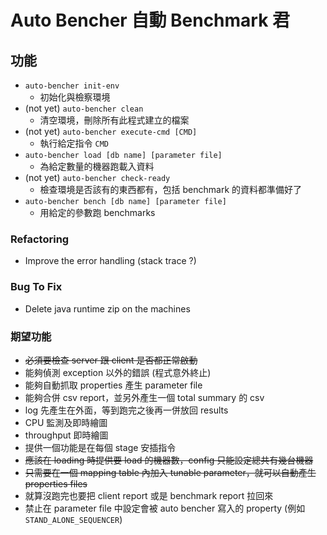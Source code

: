# Auto Bencher 自動 Benchmark 君

## 功能

- `auto-bencher init-env`
    - 初始化與檢察環境
- (not yet) `auto-bencher clean`
    - 清空環境，刪除所有此程式建立的檔案
- (not yet) `auto-bencher execute-cmd [CMD]`
    - 執行給定指令 `CMD`
- `auto-bencher load [db name] [parameter file]`
    - 為給定數量的機器跑載入資料
- (not yet) `auto-bencher check-ready`
    - 檢查環境是否該有的東西都有，包括 benchmark 的資料都準備好了
- `auto-bencher bench [db name] [parameter file]`
    - 用給定的參數跑 benchmarks

### Refactoring

- Improve the error handling (stack trace ?)

### Bug To Fix

- Delete java runtime zip on the machines

### 期望功能

- ~~必須要檢查 server 跟 client 是否都正常啟動~~
- 能夠偵測 exception 以外的錯誤 (程式意外終止)
- 能夠自動抓取 properties 產生 parameter file
- 能夠合併 csv report，並另外產生一個 total summary 的 csv
- log 先產生在外面，等到跑完之後再一併放回 results
- CPU 監測及即時繪圖
- throughput 即時繪圖
- 提供一個功能是在每個 stage 安插指令
- ~~應該在 loading 時提供要 load 的機器數，config 只能設定總共有幾台機器~~
- ~~只需要在一個 mapping table 內加入 tunable parameter，就可以自動產生 properties files~~
- 就算沒跑完也要把 client report 或是 benchmark report 拉回來
- 禁止在 parameter file 中設定會被 auto bencher 寫入的 property (例如 `STAND_ALONE_SEQUENCER`)